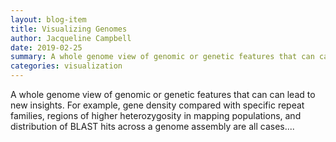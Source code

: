 ```yaml
---
layout: blog-item
title: Visualizing Genomes
author: Jacqueline Campbell
date: 2019-02-25
summary: A whole genome view of genomic or genetic features that can can lead to new insights. For example, gene density compared with specific repeat families, regions of higher heterozygosity in mapping populations, and distribution of BLAST hits across a genome assembly are all cases where the researcher could benefit from a genome-wide view.
categories: visualization
---
```

A whole genome view of genomic or genetic features that can can lead to new insights. For example, gene density compared with specific repeat families, 
regions of higher heterozygosity in mapping populations, and distribution of BLAST hits across a genome assembly are all cases....
